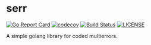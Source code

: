 # serr

[![Go Report Card](https://goreportcard.com/badge/github.com/gjvnq/serr)](https://goreportcard.com/report/github.com/gjvnq/serr) [![codecov](https://codecov.io/gh/gjvnq/serr/branch/master/graph/badge.svg)](https://codecov.io/gh/gjvnq/serr)
 [![Build Status](https://travis-ci.org/gjvnq/serr.svg)](https://travis-ci.org/gjvnq/serr) [![LICENSE](https://img.shields.io/github/license/gjvnq/serr.svg)](https://github.com/gjvnq/serr/blob/master/LICENSE.txt)

A simple golang library for coded multierrors.
